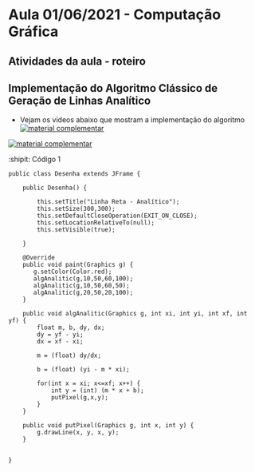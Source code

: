 # Aula 01/06/2021 - Computação Gráfica
## Atividades da aula - roteiro

## Implementação do Algoritmo Clássico de Geração de Linhas Analítico



- Vejam os vídeos abaixo que mostram a implementação do algoritmo
[![material complementar](https://i9.ytimg.com/vi/l2LYNFHsraY/mq1.jpg?sqp=CNj11YUG&rs=AOn4CLAeuo9lhYo-flrCs5Ccq3YFq4D__w)](https://youtu.be/l2LYNFHsraY)

[![material complementar](https://i9.ytimg.com/vi/NNHFp6vDD00/mq3.jpg?sqp=CLSB1oUG&rs=AOn4CLBRsmyzfmzNPG-g7Vcc6nVYs7QSRw)](https://youtu.be/NNHFp6vDD00)

:shipit: Código 1
```
public class Desenha extends JFrame {
        
    public Desenha() {
       
        this.setTitle("Linha Reta - Analítico");
        this.setSize(300,300);
        this.setDefaultCloseOperation(EXIT_ON_CLOSE);
        this.setLocationRelativeTo(null);
        this.setVisible(true);
        
    }
    
    @Override
    public void paint(Graphics g) {
       g.setColor(Color.red);
       algAnalitic(g,10,50,60,100);
       algAnalitic(g,10,50,60,50);
       algAnalitic(g,20,50,20,100);
    }
    
    public void algAnalitic(Graphics g, int xi, int yi, int xf, int yf) {
        float m, b, dy, dx;
        dy = yf - yi;
        dx = xf - xi;
        
        m = (float) dy/dx;
        
        b = (float) (yi - m * xi);
        
        for(int x = xi; x<=xf; x++) {
            int y = (int) (m * x + b);
            putPixel(g,x,y);
        }
    }
    
    public void putPixel(Graphics g, int x, int y) {
        g.drawLine(x, y, x, y);
    }
            
    
}
```


